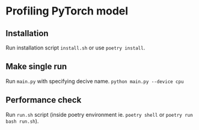 # Profiling PyTorch model

## Installation
Run installation script `install.sh` or use `poetry install`.

## Make single run
Run `main.py` with specifying decive name.
`python main.py --device cpu`

## Performance check
Run `run.sh` script (inside poetry environment ie. `poetry shell` or `poetry run bash run.sh`).
